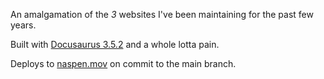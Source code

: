 An amalgamation of the *3* websites I've been maintaining for the past few years.  
  
Built with [Docusaurus 3.5.2](https://docusaurus.io/) and a whole lotta pain.  
  
Deploys to [naspen.mov](https://naspen.mov/) on commit to the main branch. 